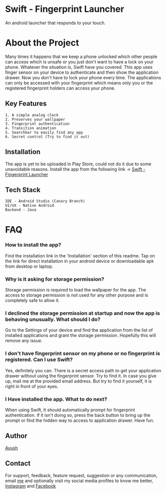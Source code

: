 
# Swift - Fingerprint Launcher

An android launcher that responds to your touch.

# About the Project

Many times it happens that we keep a phone unlocked which other people can access which is unsafe or you just don't want to have a lock on your phone. Whatever the situation is, Swift have you covered. This app uses finger sensor on your device to authenticate and then show the application drawer. Now you don't have to lock your phone every time. The applications can only be accessed with your fingerprint which means only you or the registered fingerprint holders can access your phone.
## Key Features

    1. A simple analog clock
    2. Preserves your wallpaper
    3. Fingerprint authentication
    4. Transition animation
    5. Searchbar to easily find any app
    6. Secret control (Try to find it out)
## Installation

The app is yet to be uploaded in Play Store, could not do it due to some unavoidable reasons.
Install the app from the following link -> [Swift - Fingerprint Launcher](https://drive.google.com/file/d/1b6wLEImtlMbR-_BFwaGa1ZF7cckOdXWc/view?usp=sharing)
## Tech Stack

    IDE - Android Studio (Canary Branch)
    UI/UX - Native Android
    Backend - Java
# FAQ

### How to install the app?
    
Find the installation link in the 'Installation' section of this readme. Tap on the link for direct installation in your android device or downloadable apk from desktop or laptop.

### Why is it asking for storage permission?

Storage permission is required to load the wallpaper for the app. The access to storage permission is not used for any other purpose and is completely safe to allow it.

### I declined the storage permission at startup and now the app is behaving unusually. What should I do?

Go to the Settings of your device and find the application from the list of installed applications and grant the storage permission. Hopefully this will remove any issue.

### I don't have fingerprint sensor on my phone or no fingerprint is registered. Can I use Swift?

Yes, definitely you can. There is a secret access path to get your application drawer without using the fingerprint sensor. Try to find it. In case you give up, mail me at the provided email address. But try to find it yourself, it is right in front of your eyes.

### I Have installed the app. What to do next?

When using Swift, It should automatically prompt for fingerprint authentication. If it isn't doing so, press the back button to bring up the prompt or find the hidden way to access to application drawer. Have fun.
## Author
[Ayush](https://www.github.com/ayush786113)
## Contact

For support, feedback, feature request, suggestion or any communication, email [me](ayush786113@gmail.com) and optionally visit my social media profiles to know me better, [Instagram](https://www.instagram.com/__pole___star__) and [Facebook](https://www.facebook.com/ayush.ghosal.3/)